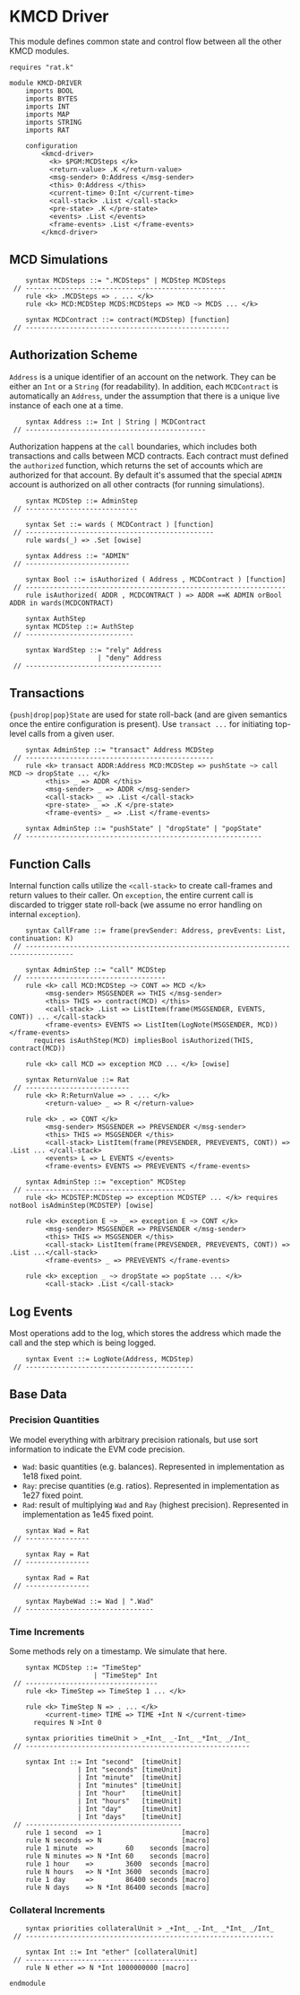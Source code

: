 KMCD Driver
===========

This module defines common state and control flow between all the other KMCD modules.

```k
requires "rat.k"

module KMCD-DRIVER
    imports BOOL
    imports BYTES
    imports INT
    imports MAP
    imports STRING
    imports RAT

    configuration
        <kmcd-driver>
          <k> $PGM:MCDSteps </k>
          <return-value> .K </return-value>
          <msg-sender> 0:Address </msg-sender>
          <this> 0:Address </this>
          <current-time> 0:Int </current-time>
          <call-stack> .List </call-stack>
          <pre-state> .K </pre-state>
          <events> .List </events>
          <frame-events> .List </frame-events>
        </kmcd-driver>
```

MCD Simulations
---------------

```k
    syntax MCDSteps ::= ".MCDSteps" | MCDStep MCDSteps
 // --------------------------------------------------
    rule <k> .MCDSteps => . ... </k>
    rule <k> MCD:MCDStep MCDS:MCDSteps => MCD ~> MCDS ... </k>

    syntax MCDContract ::= contract(MCDStep) [function]
 // ---------------------------------------------------
```

Authorization Scheme
--------------------

`Address` is a unique identifier of an account on the network.
They can be either an `Int` or a `String` (for readability).
In addition, each `MCDContract` is automatically an `Address`, under the assumption that there is a unique live instance of each one at a time.

```k
    syntax Address ::= Int | String | MCDContract
 // ---------------------------------------------
```

Authorization happens at the `call` boundaries, which includes both transactions and calls between MCD contracts.
Each contract must defined the `authorized` function, which returns the set of accounts which are authorized for that account.
By default it's assumed that the special `ADMIN` account is authorized on all other contracts (for running simulations).

```k
    syntax MCDStep ::= AdminStep
 // ----------------------------

    syntax Set ::= wards ( MCDContract ) [function]
 // -----------------------------------------------
    rule wards(_) => .Set [owise]

    syntax Address ::= "ADMIN"
 // --------------------------

    syntax Bool ::= isAuthorized ( Address , MCDContract ) [function]
 // -----------------------------------------------------------------
    rule isAuthorized( ADDR , MCDCONTRACT ) => ADDR ==K ADMIN orBool ADDR in wards(MCDCONTRACT)

    syntax AuthStep
    syntax MCDStep ::= AuthStep
 // ---------------------------

    syntax WardStep ::= "rely" Address
                      | "deny" Address
 // ----------------------------------
```

Transactions
------------

`{push|drop|pop}State` are used for state roll-back (and are given semantics once the entire configuration is present).
Use `transact ...` for initiating top-level calls from a given user.

```k
    syntax AdminStep ::= "transact" Address MCDStep
 // -----------------------------------------------
    rule <k> transact ADDR:Address MCD:MCDStep => pushState ~> call MCD ~> dropState ... </k>
         <this> _ => ADDR </this>
         <msg-sender> _ => ADDR </msg-sender>
         <call-stack> _ => .List </call-stack>
         <pre-state> _ => .K </pre-state>
         <frame-events> _ => .List </frame-events>

    syntax AdminStep ::= "pushState" | "dropState" | "popState"
 // -----------------------------------------------------------
```

Function Calls
--------------

Internal function calls utilize the `<call-stack>` to create call-frames and return values to their caller.
On `exception`, the entire current call is discarded to trigger state roll-back (we assume no error handling on internal `exception`).

```k
    syntax CallFrame ::= frame(prevSender: Address, prevEvents: List, continuation: K)
 // ----------------------------------------------------------------------------------

    syntax AdminStep ::= "call" MCDStep
 // -----------------------------------
    rule <k> call MCD:MCDStep ~> CONT => MCD </k>
         <msg-sender> MSGSENDER => THIS </msg-sender>
         <this> THIS => contract(MCD) </this>
         <call-stack> .List => ListItem(frame(MSGSENDER, EVENTS, CONT)) ... </call-stack>
         <frame-events> EVENTS => ListItem(LogNote(MSGSENDER, MCD)) </frame-events>
      requires isAuthStep(MCD) impliesBool isAuthorized(THIS, contract(MCD))

    rule <k> call MCD => exception MCD ... </k> [owise]

    syntax ReturnValue ::= Rat
 // --------------------------
    rule <k> R:ReturnValue => . ... </k>
         <return-value> _ => R </return-value>

    rule <k> . => CONT </k>
         <msg-sender> MSGSENDER => PREVSENDER </msg-sender>
         <this> THIS => MSGSENDER </this>
         <call-stack> ListItem(frame(PREVSENDER, PREVEVENTS, CONT)) => .List ... </call-stack>
         <events> L => L EVENTS </events>
         <frame-events> EVENTS => PREVEVENTS </frame-events>

    syntax AdminStep ::= "exception" MCDStep
 // ----------------------------------------
    rule <k> MCDSTEP:MCDStep => exception MCDSTEP ... </k> requires notBool isAdminStep(MCDSTEP) [owise]

    rule <k> exception E ~> _ => exception E ~> CONT </k>
         <msg-sender> MSGSENDER => PREVSENDER </msg-sender>
         <this> THIS => MSGSENDER </this>
         <call-stack> ListItem(frame(PREVSENDER, PREVEVENTS, CONT)) => .List ...</call-stack>
         <frame-events> _ => PREVEVENTS </frame-events>

    rule <k> exception _ ~> dropState => popState ... </k>
         <call-stack> .List </call-stack>
```

Log Events
----------

Most operations add to the log, which stores the address which made the call and the step which is being logged.

```k
    syntax Event ::= LogNote(Address, MCDStep)
 // ------------------------------------------
```

Base Data
---------

### Precision Quantities

We model everything with arbitrary precision rationals, but use sort information to indicate the EVM code precision.

-   `Wad`: basic quantities (e.g. balances). Represented in implementation as 1e18 fixed point.
-   `Ray`: precise quantities (e.g. ratios). Represented in implementation as 1e27 fixed point.
-   `Rad`: result of multiplying `Wad` and `Ray` (highest precision). Represented in implementation as 1e45 fixed point.

```k
    syntax Wad = Rat
 // ----------------

    syntax Ray = Rat
 // ----------------

    syntax Rad = Rat
 // ----------------

    syntax MaybeWad ::= Wad | ".Wad"
 // --------------------------------
```

### Time Increments

Some methods rely on a timestamp.
We simulate that here.

```k
    syntax MCDStep ::= "TimeStep"
                     | "TimeStep" Int
 // ---------------------------------
    rule <k> TimeStep => TimeStep 1 ... </k>

    rule <k> TimeStep N => . ... </k>
         <current-time> TIME => TIME +Int N </current-time>
      requires N >Int 0

    syntax priorities timeUnit > _+Int_ _-Int_ _*Int_ _/Int_
 // --------------------------------------------------------

    syntax Int ::= Int "second"  [timeUnit]
                 | Int "seconds" [timeUnit]
                 | Int "minute"  [timeUnit]
                 | Int "minutes" [timeUnit]
                 | Int "hour"    [timeUnit]
                 | Int "hours"   [timeUnit]
                 | Int "day"     [timeUnit]
                 | Int "days"    [timeUnit]
 // ---------------------------------------
    rule 1 second  => 1                    [macro]
    rule N seconds => N                    [macro]
    rule 1 minute  =>        60    seconds [macro]
    rule N minutes => N *Int 60    seconds [macro]
    rule 1 hour    =>        3600  seconds [macro]
    rule N hours   => N *Int 3600  seconds [macro]
    rule 1 day     =>        86400 seconds [macro]
    rule N days    => N *Int 86400 seconds [macro]
```

### Collateral Increments

```k
    syntax priorities collateralUnit > _+Int_ _-Int_ _*Int_ _/Int_
 // --------------------------------------------------------------

    syntax Int ::= Int "ether" [collateralUnit]
 // -------------------------------------------
    rule N ether => N *Int 1000000000 [macro]
```

```k
endmodule
```

